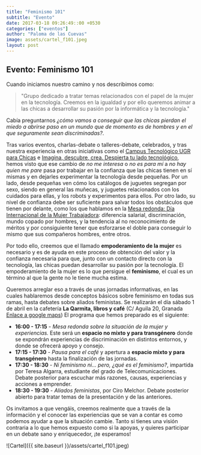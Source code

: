 ```yaml
---
title: "Feminismo 101"
subtitle: "Evento"
date: 2017-03-18 09:26:49::00 +0530
categories: ["eventos"]
author: "Paloma de las Cuevas"
image: assets/cartel_f101.jpeg
layout: post
---
```


## Evento: Feminismo 101

Cuando iniciamos nuestro camino y nos describimos como:

> "Grupo dedicado a tratar temas relacionados con el papel de la mujer en la tecnología. Creemos en la igualdad y por ello queremos animar a las chicas a desarrollar su pasión por la informática y la tecnología."

Cabía preguntarnos _¿cómo vamos a conseguir que las chicas pierdan el miedo a abrirse paso en un mundo que de momento es de hombres y en el que seguramente sean discriminadas?_.

Tras varios eventos, charlas-debate o talleres-debate, celebrados, y tras nuestra experiencia en otras iniciativas como el [Campus Tecnológico UGR para Chicas](http://sereingeniera.ugr.es/) e [Imagina, descubre, crea. Despierta tu lado tecnológico](http://osl.ugr.es/imagina-descubre-crea/), hemos visto que ese cambio de _no me interesa_ o _no es para mí_ a _no hay quien me pare_ pasa por trabajar en la confianza que las chicas tienen en sí mismas y en dejarles experimentar la tecnología desde pequeñas. Por un lado, desde pequeñas ven cómo los catálogos de juguetes segregan por sexo, siendo en general las muñecas, y juguetes relacionados con los cuidados para ellas, y los robots y experimentos para ellos. Por otro lado, su nivel de confianza debe ser suficiente para salvar todos los obstáculos que tienen por delante, como los que hablamos en la [Mesa redonda: Día Internacional de la Mujer Trabajadora](https://www.meetup.com/es-ES/Granada-Geek/events/238139583/): diferencia salarial, discriminación, mundo copado por hombres, y la tendencia al no reconocimiento de méritos y por consiguiente tener que esforzarse el doble para conseguir lo mismo que sus compañeros hombres, entre otros.

Por todo ello, creemos que el llamado __empoderamiento de la mujer__ es necesario y es de ayuda en este proceso de obtención del valor y la confianza necesaria para que, junto con un contacto directo con la tecnología, las chicas puedan desarrollar su pasión por la tecnología. El empoderamiento de la mujer es lo que persigue el __feminismo__, el cual es un término al que la gente no le tiene mucha estima.

Queremos arreglar eso a través de unas jornadas informativas, en las cuales hablaremos desde conceptos básicos sobre feminismo en todas sus ramas, hasta debates sobre aliados feministas. Se realizarán el día sábado 1 de abril en la cafetería __La Qarmita, libros y café__ (C/ Aguila 20, Granada [Enlace a google maps](https://goo.gl/maps/17gdHMnEqhT2))
El programa que hemos preparado es el siguiente:

* __16:00 - 17:15__ - _Mesa redonda sobre la situación de la mujer y experiencias._ Este será un __espacio no mixto y para transgénero__ donde se expondrán experiencias de discriminación en distintos entornos, y donde se ofrecerá apoyo y consejo.
* __17:15 - 17:30__ - _Pausa para el café_ y apertura a __espacio mixto y para transgénero__ hasta la finalización de las jornadas.
* __17:30 - 18:30__ - _Ni feminismo ni... pero, ¿qué es el feminismo?_, impartida por Teresa Algarra, estudiante del grado de Telecomunicaciones. Debate posterior para escuchar más razones, causas, experiencias y acciones a emprender.
* __18:30 - 19:30__ - _Aliados feministas_, por Ciro Melchor. Debate posterior abierto para tratar temas de la presentación y de las anteriores.

Os invitamos a que vengáis, creemos realmente que a través de la información y el conocer las experiencias que se van a contar es como podemos ayudar a que la situación cambie. Tanto si tienes una visión contraria a lo que hemos expuesto como si la apoyas, y quieres participar en un debate sano y enriquecedor, ¡te esperamos!

![Cartel]({{ site.baseurl }}/assets/cartel_f101.jpeg)

